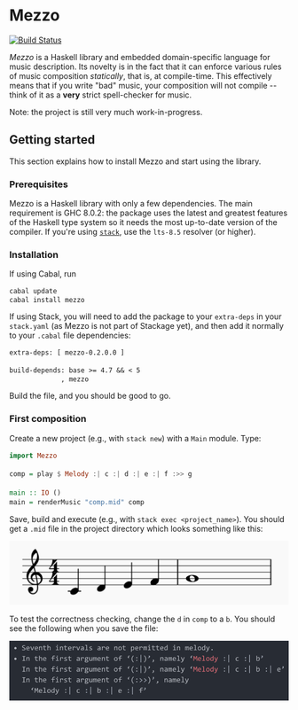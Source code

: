 # Mezzo

[![Build Status](https://travis-ci.org/DimaSamoz/mezzo.svg?branch=master)](https://travis-ci.org/DimaSamoz/mezzo )

*Mezzo* is a Haskell library and embedded domain-specific language for music description. Its novelty is in the fact that it can enforce various rules of music composition *statically*, that is, at compile-time. This effectively means that if you write "bad" music, your composition will not compile -- think of it as a **very** strict spell-checker for music.

Note: the project is still very much work-in-progress.

## Getting started

This section explains how to install Mezzo and start using the library.

### Prerequisites

Mezzo is a Haskell library with only a few dependencies. The main requirement is GHC 8.0.2: the package uses the latest and greatest features of the Haskell type system so it needs the most up-to-date version of the compiler. If you're using [`stack`](https://www.stackage.org/lts-8.5), use the `lts-8.5` resolver (or higher).


### Installation

If using Cabal, run

```
cabal update
cabal install mezzo
```

If using Stack, you will need to add the package to your `extra-deps` in your `stack.yaml` (as Mezzo is not part of Stackage yet), and then add it normally to your `.cabal` file dependencies:

```cabal
extra-deps: [ mezzo-0.2.0.0 ]

build-depends: base >= 4.7 && < 5
             , mezzo
```

Build the file, and you should be good to go.


### First composition

Create a new project (e.g., with `stack new`) with a `Main` module. Type:

```haskell
import Mezzo

comp = play $ Melody :| c :| d :| e :| f :>> g

main :: IO ()
main = renderMusic "comp.mid" comp
```

Save, build and execute (e.g., with `stack exec <project_name>`). You should get a `.mid` file in the project directory which looks something like this:

![First composition](/docs/comp1.png)

To test the correctness checking, change the `d` in `comp` to a `b`. You should see the following when you save the file:

![First error](/docs/err1.png)

